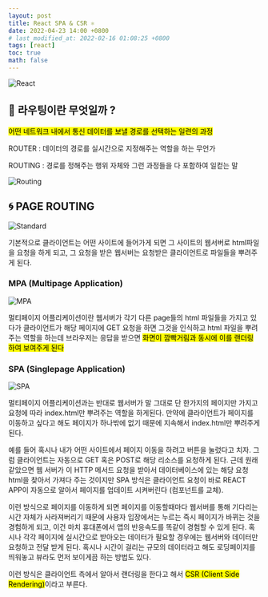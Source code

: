 ```yaml
---
layout: post
title: React SPA & CSR ⚛️
date: 2022-04-23 14:00 +0800
# last_modified_at: 2022-02-16 01:08:25 +0800
tags: [react]
toc: true
math: false
---
```


![React](https://ms314006.github.io/static/b7a8f321b0bbc07ca9b9d22a7a505ed5/97b31/React.jpg)

## 📡 라우팅이란 무엇일까 ?

<mark>어떤 네트워크 내에서 통신 데이터를 보낼 경로를 선택하는 일련의 과정</mark>

ROUTER : 데이터의 경로를 실시간으로 지정해주는 역할을 하는 무언가

ROUTING : 경로를 정해주는 행위 자체와 그런 과정들을 다 포함하여 일컫는 말

![Routing](https://www.sangoma.com/wp-content/uploads/how-ip-routing-works-diagram-1.png)

## 🌀 PAGE ROUTING

![Standard](https://mobidev.biz/wp-content/uploads/2021/07/3-tier-web-architecture.jpg)

기본적으로 클라이언트는 어떤 사이트에 들어가게 되면 그 사이트의 웹서버로 html파일을 요청을 하게 되고, 그 요청을 받은 웹서버는 요청받은 클라이언트로 파일들을 뿌려주게 된다.

### MPA (Multipage Application)

![MPA](https://mobidev.biz/wp-content/uploads/2021/07/ssr-web-app-architecture-diagram-1.jpg)

멀티페이지 어플리케이션이란 웹서버가 각기 다른 page들의 html 파일들을 가지고 있다가 클라이언트가 해당 페이지에 GET 요청을 하면 그것을 인식하고 html 파일을 뿌려주는 역할을 하는데 브라우저는 응답을 받으면 <mark>화면이 깜빡거림과 동시에 이를 랜더링 하여 보여주게 된다</mark>

### SPA (Singlepage Application)

![SPA](https://mobidev.biz/wp-content/uploads/2021/07/spa-web-app-architecture-diagram.jpg)

멀티페이지 어플리케이션과는 반대로 웹서버가 말 그대로 단 한가지의 페이지만 가지고 요청에 따라 index.html만 뿌려주는 역할을 하게된다. 만약에 클라이언트가 페이지를 이동하고 싶다고 해도 페이지가 하나밖에 없기 때문에 지속해서 index.html만 뿌려주게 된다.

예를 들어 혹시나 내가 어떤 사이트에서 페이지 이동을 하려고 버튼을 눌렀다고 치자. 그럼 클라이언트는 자동으로 GET 혹은 POST로 해당 리소스를 요청하게 된다. 근데 원래 같았으면 웹 서버가 이 HTTP 메서드 요청을 받아서 데이터베이스에 있는 해당 요청 html을 찾아서 가져다 주는 것이지만 SPA 방식은 클라이언트 요청이 바로 REACT APP이 자동으로 알아서 페이지를 업데이트 시켜버린다 (컴포넌트를 교체).

이런 방식으로 페이지를 이동하게 되면 페이지를 이동할때마다 웹서버를 통해 기다리는 시간 자체가 사라져버리기 때문에 사용자 입장에서는 누르는 즉시 페이지가 바뀌는 것을 경험하게 되고, 이건 마치 휴대폰에서 앱의 반응속도를 똑같이 경험할 수 있게 된다. 혹시나 각각 페이지에 실시간으로 받아오는 데이터가 필요할 경우에는 웹서버와 데이터만 요청하고 전달 받게 된다. 혹시나 시간이 걸리는 규모의 데이터라고 해도 로딩페이지를 띄워놓고 뷰라도 먼저 보이게끔 하는 방법도 있다.

이런 방식은 클라이언트 측에서 알아서 랜더링을 한다고 해서 <mark>CSR (Client Side Rendering)</mark>이라고 부른다.

